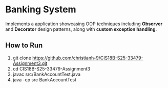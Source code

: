 # Banking System

Implements a application showcasing OOP techniques including **Observer** and **Decorator** design patterns, along with **custom exception handling**.

## How to Run
1. git clone https://github.com/christianh-9/CIS18B-S25-33479-Assignment3.git
2. cd CIS18B-S25-33479-Assignment3
3. javac src/BankAccountTest.java
4. java -cp src BankAccountTest

